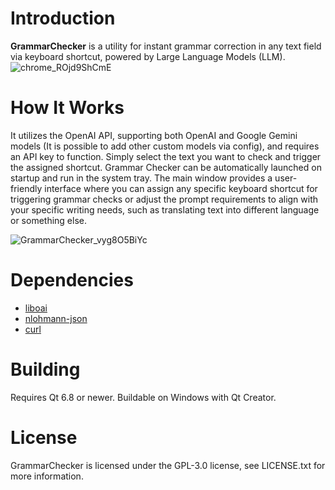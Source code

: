 # Introduction

**GrammarChecker** is a utility for instant grammar correction in any text field via keyboard shortcut, powered by Large Language Models (LLM).
![chrome_ROjd9ShCmE](https://github.com/user-attachments/assets/6724e3b6-2858-413b-976f-e78d640c39b2)

# How It Works
It utilizes the OpenAI API, supporting both OpenAI and Google Gemini models (It is possible to add other custom models via config), and requires an API key to function. Simply select the text you want to check and trigger the assigned shortcut. Grammar Checker can be automatically launched on startup and run in the system tray. The main window provides a user-friendly interface where you can assign any specific keyboard shortcut for triggering grammar checks or adjust the prompt requirements to align with your specific writing needs, such as translating text into different language or something else.

![GrammarChecker_vyg8O5BiYc](https://github.com/user-attachments/assets/bcfd0d88-ee1a-47ae-91c4-90599f293b88)
# Dependencies
- [liboai](https://github.com/D7EAD/liboai)
- [nlohmann-json](https://github.com/nlohmann/json)
- [curl](https://github.com/curl/curl)

# Building
Requires Qt 6.8 or newer. Buildable on Windows with Qt Creator.

# License
GrammarChecker is licensed under the GPL-3.0 license, see LICENSE.txt for more information.
